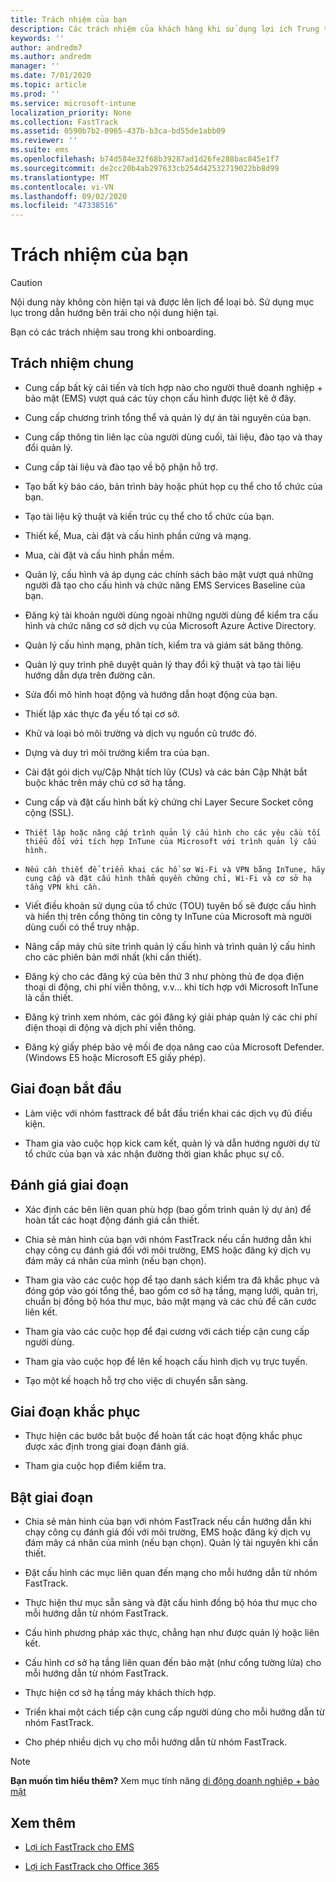 ```yaml
---
title: Trách nhiệm của bạn
description: Các trách nhiệm của khách hàng khi sử dụng lợi ích Trung tâm FastTrack
keywords: ''
author: andredm7
ms.author: andredm
manager: ''
ms.date: 7/01/2020
ms.topic: article
ms.prod: ''
ms.service: microsoft-intune
localization_priority: None
ms.collection: FastTrack
ms.assetid: 0590b7b2-0965-437b-b3ca-bd55de1abb09
ms.reviewer: ''
ms.suite: ems
ms.openlocfilehash: b74d584e32f68b39287ad1d26fe288bac845e1f7
ms.sourcegitcommit: de2cc20b4ab297633cb254d42532719022bb8d99
ms.translationtype: MT
ms.contentlocale: vi-VN
ms.lasthandoff: 09/02/2020
ms.locfileid: "47338516"
---
```

# <a name="your-responsibilities"></a>Trách nhiệm của bạn

> [!CAUTION]
> Nội dung này không còn hiện tại và được lên lịch để loại bỏ. Sử dụng mục lục trong dẫn hướng bên trái cho nội dung hiện tại.

Bạn có các trách nhiệm sau trong khi onboarding.

## <a name="general-responsibilities"></a>Trách nhiệm chung

-   Cung cấp bất kỳ cải tiến và tích hợp nào cho người thuê doanh nghiệp + bảo mật (EMS) vượt quá các tùy chọn cấu hình được liệt kê ở đây.

-   Cung cấp chương trình tổng thể và quản lý dự án tài nguyên của bạn.

-   Cung cấp thông tin liên lạc của người dùng cuối, tài liệu, đào tạo và thay đổi quản lý.

-   Cung cấp tài liệu và đào tạo về bộ phận hỗ trợ.

-   Tạo bất kỳ báo cáo, bản trình bày hoặc phút họp cụ thể cho tổ chức của bạn.

-   Tạo tài liệu kỹ thuật và kiến trúc cụ thể cho tổ chức của bạn.

-   Thiết kế, Mua, cài đặt và cấu hình phần cứng và mạng.

-   Mua, cài đặt và cấu hình phần mềm.

-   Quản lý, cấu hình và áp dụng các chính sách bảo mật vượt quá những người đã tạo cho cấu hình và chức năng EMS Services Baseline của bạn.

-   Đăng ký tài khoản người dùng ngoài những người dùng để kiểm tra cấu hình và chức năng cơ sở dịch vụ của Microsoft Azure Active Directory.

-   Quản lý cấu hình mạng, phân tích, kiểm tra và giám sát băng thông.

-   Quản lý quy trình phê duyệt quản lý thay đổi kỹ thuật và tạo tài liệu hướng dẫn dựa trên đường căn.

-   Sửa đổi mô hình hoạt động và hướng dẫn hoạt động của bạn.

-   Thiết lập xác thực đa yếu tố tại cơ sở.

-   Khử và loại bỏ môi trường và dịch vụ nguồn cũ trước đó.

-   Dựng và duy trì môi trường kiểm tra của bạn.

-   Cài đặt gói dịch vụ/Cập Nhật tích lũy (CUs) và các bản Cập Nhật bắt buộc khác trên máy chủ cơ sở hạ tầng.

-   Cung cấp và đặt cấu hình bất kỳ chứng chỉ Layer Secure Socket công cộng (SSL).

-     Thiết lập hoặc nâng cấp trình quản lý cấu hình cho các yêu cầu tối thiểu đối với tích hợp InTune của Microsoft với trình quản lý cấu hình.

-     Nếu cần thiết để triển khai các hồ sơ Wi-Fi và VPN bằng InTune, hãy cung cấp và đặt cấu hình thẩm quyền chứng chỉ, Wi-Fi và cơ sở hạ tầng VPN khi cần.

-   Viết điều khoản sử dụng của tổ chức (TOU) tuyên bố sẽ được cấu hình và hiển thị trên cổng thông tin công ty InTune của Microsoft mà người dùng cuối có thể truy nhập.

-   Nâng cấp máy chủ site trình quản lý cấu hình và trình quản lý cấu hình cho các phiên bản mới nhất (khi cần thiết).

-   Đăng ký cho các đăng ký của bên thứ 3 như phòng thủ đe dọa điện thoại di động, chi phí viễn thông, v.v... khi tích hợp với Microsoft InTune là cần thiết.

-   Đăng ký trình xem nhóm, các gói đăng ký giải pháp quản lý các chi phí điện thoại di động và dịch phí viễn thông.

-   Đăng ký giấy phép bảo vệ mối đe dọa nâng cao của Microsoft Defender. (Windows E5 hoặc Microsoft E5 giấy phép).

## <a name="initiate-phase"></a>Giai đoạn bắt đầu

-   Làm việc với nhóm fasttrack để bắt đầu triển khai các dịch vụ đủ điều kiện.

-   Tham gia vào cuộc họp kick cam kết, quản lý và dẫn hướng người dự từ tổ chức của bạn và xác nhận đường thời gian khắc phục sự cố.

## <a name="assess-phase"></a>Đánh giá giai đoạn

-   Xác định các bên liên quan phù hợp (bao gồm trình quản lý dự án) để hoàn tất các hoạt động đánh giá cần thiết.

-   Chia sẻ màn hình của bạn với nhóm FastTrack nếu cần hướng dẫn khi chạy công cụ đánh giá đối với môi trường, EMS hoặc đăng ký dịch vụ đám mây cá nhân của mình (nếu bạn chọn).

-   Tham gia vào các cuộc họp để tạo danh sách kiểm tra đã khắc phục và đóng góp vào gói tổng thể, bao gồm cơ sở hạ tầng, mạng lưới, quản trị, chuẩn bị đồng bộ hóa thư mục, bảo mật mạng và các chủ đề căn cước liên kết.

-   Tham gia vào các cuộc họp để đại cương với cách tiếp cận cung cấp người dùng.

-   Tham gia vào cuộc họp để lên kế hoạch cấu hình dịch vụ trực tuyến.

-   Tạo một kế hoạch hỗ trợ cho việc di chuyển sẵn sàng.

## <a name="remediate-phase"></a>Giai đoạn khắc phục

-   Thực hiện các bước bắt buộc để hoàn tất các hoạt động khắc phục được xác định trong giai đoạn đánh giá.

-   Tham gia cuộc họp điểm kiểm tra.

## <a name="enable-phase"></a>Bật giai đoạn

-   Chia sẻ màn hình của bạn với nhóm FastTrack nếu cần hướng dẫn khi chạy công cụ đánh giá đối với môi trường, EMS hoặc đăng ký dịch vụ đám mây cá nhân của mình (nếu bạn chọn). Quản lý tài nguyên khi cần thiết.

-   Đặt cấu hình các mục liên quan đến mạng cho mỗi hướng dẫn từ nhóm FastTrack.

-   Thực hiện thư mục sẵn sàng và đặt cấu hình đồng bộ hóa thư mục cho mỗi hướng dẫn từ nhóm FastTrack.

-   Cấu hình phương pháp xác thực, chẳng hạn như được quản lý hoặc liên kết. 

-   Cấu hình cơ sở hạ tầng liên quan đến bảo mật (như cổng tường lửa) cho mỗi hướng dẫn từ nhóm FastTrack.

-   Thực hiện cơ sở hạ tầng máy khách thích hợp.

-   Triển khai một cách tiếp cận cung cấp người dùng cho mỗi hướng dẫn từ nhóm FastTrack.

-   Cho phép nhiều dịch vụ cho mỗi hướng dẫn từ nhóm FastTrack.

> [!NOTE]
> **Bạn muốn tìm hiểu thêm?** Xem mục tính năng [di động doanh nghiệp + bảo mật](https://www.microsoft.com/cloud-platform/enterprise-mobility)

## <a name="see-also"></a>Xem thêm

- [Lợi ích FastTrack cho EMS](EMS-fasttrack-benefit-for-EMS.md)

- [Lợi ích FastTrack cho Office 365](O365-fasttrack-benefit-for-office-365.md)

